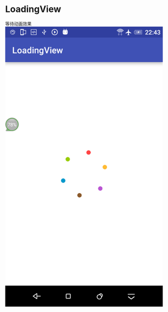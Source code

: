 # LoadingView
等待动画效果
![image](https://github.com/ququzt/LoadingView/blob/master/LoadingView/loding.png)
